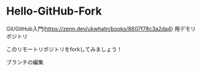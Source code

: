 # Hello-GitHub-Fork
 Git/GitHub入門(https://zenn.dev/ukwhatn/books/8607f78c3a2da4) 用デモリポジトリ
 
 このリモートリポジトリをforkしてみましょう！
 
ブランチの編集
